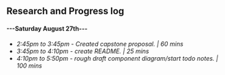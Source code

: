## Research and Progress log
#### ---Saturday August 27th---
* _2:45pm to 3:45pm - Created capstone proposal.  | 60 mins_
* _3:45pm to 4:10pm - create README. | 25 mins_
* _4:10pm to 5:50pm - rough draft component diagram/start todo notes. | 100 mins_ 